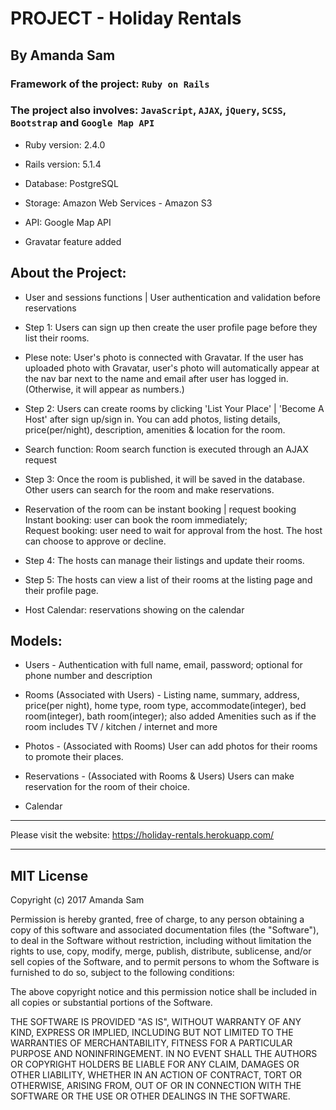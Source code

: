 # PROJECT - Holiday Rentals

## By Amanda Sam

### Framework of the project: `Ruby on Rails`

### The project also involves: `JavaScript`, `AJAX`, `jQuery`, `SCSS`, `Bootstrap` and `Google Map API`

* Ruby version: 2.4.0

* Rails version: 5.1.4

* Database: PostgreSQL

* Storage: Amazon Web Services - Amazon S3

* API: Google Map API

* Gravatar feature added

## About the Project:

- User and sessions functions | User authentication and validation before reservations

- Step 1: Users can sign up then create the user profile page before they list their rooms.

- Plese note: User's photo is connected with Gravatar. If the user has uploaded photo with Gravatar, user's photo will automatically appear at the nav bar next to the name and email after user has logged in. (Otherwise, it will appear as numbers.)

- Step 2: Users can create rooms by clicking 'List Your Place' | 'Become A Host' after sign up/sign in. You can add photos, listing details, price(per/night), description, amenities & location for the room.

- Search function: Room search function is executed through an AJAX request

- Step 3: Once the room is published, it will be saved in the database. Other users can search for the room and make reservations.

- Reservation of the room can be instant booking | request booking<br/>
Instant booking: user can book the room immediately;<br/>
Request booking: user need to wait for approval from the host. The host can choose to approve or decline.

- Step 4: The hosts can manage their listings and update their rooms.

- Step 5: The hosts can view a list of their rooms at the listing page and their profile page.

- Host Calendar: reservations showing on the calendar

## Models:

* Users - Authentication with full name, email, password; optional for phone number and description

* Rooms (Associated with Users) - Listing name, summary, address, price(per night), home type, room type, accommodate(integer), bed room(integer), bath room(integer); also added Amenities such as if the room includes TV / kitchen / internet and more

* Photos - (Associated with Rooms) User can add photos for their rooms to promote their places.

* Reservations - (Associated with Rooms & Users) Users can make reservation for the room of their choice.

* Calendar

-------------------------------------------

Please visit the website:
https://holiday-rentals.herokuapp.com/

-------------------------------------------

## MIT License

Copyright (c) 2017 Amanda Sam

Permission is hereby granted, free of charge, to any person obtaining a copy
of this software and associated documentation files (the "Software"), to deal
in the Software without restriction, including without limitation the rights
to use, copy, modify, merge, publish, distribute, sublicense, and/or sell
copies of the Software, and to permit persons to whom the Software is
furnished to do so, subject to the following conditions:

The above copyright notice and this permission notice shall be included in all
copies or substantial portions of the Software.

THE SOFTWARE IS PROVIDED "AS IS", WITHOUT WARRANTY OF ANY KIND, EXPRESS OR
IMPLIED, INCLUDING BUT NOT LIMITED TO THE WARRANTIES OF MERCHANTABILITY,
FITNESS FOR A PARTICULAR PURPOSE AND NONINFRINGEMENT. IN NO EVENT SHALL THE
AUTHORS OR COPYRIGHT HOLDERS BE LIABLE FOR ANY CLAIM, DAMAGES OR OTHER
LIABILITY, WHETHER IN AN ACTION OF CONTRACT, TORT OR OTHERWISE, ARISING FROM,
OUT OF OR IN CONNECTION WITH THE SOFTWARE OR THE USE OR OTHER DEALINGS IN THE
SOFTWARE.
